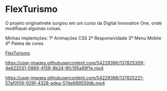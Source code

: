 # FlexTurismo

O projeto originalmete surgiou em um curso da Digital Innovation One, onde modifiquei algumas coisas.

Minhas implentções:
    1º Animações CSS
    2º Responsividade
    3º Menu Moblie
    4º Paleta de cores

[FlexTurismo](https://nbo2001.github.io/FlexTurismo/)

https://user-images.githubusercontent.com/54229396/137825309-4e622031-0889-4158-8b24-8fc195a99f1e.mp4




https://user-images.githubusercontent.com/54229396/137825221-57af0f09-929f-4328-adea-57de689559db.mp4

